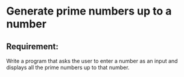 # Generate prime numbers up to a number

## Requirement:

Write a program that asks the user to enter a number as an input and displays all the prime numbers up to that number.
